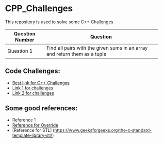 # CPP_Challenges

This repository is used to solve some C++ Challenges

| Question Number  | Question |
| ------------- | ------------- |
| Question 1 | Find all pairs with the given sums in an array and return them as a tuple |

## Code Challenges:

- [Best link for C++ Challenges](https://www.techiedelight.com/data-structures-and-algorithms-interview-questions-stl/)
- [Link 1 for challenges](https://cplusplus.happycodings.com/data-structures/index.html)
- [Link 2 for challenges](https://www.cprogramming.com/challenge.html?inl=nv)

## Some good references:

- [Reference 1](http://www.cplusplus.com/doc/tutorial/)
- [Reference for Override](https://www.geeksforgeeks.org/override-keyword-c/)
- [Reference for STL] (https://www.geeksforgeeks.org/the-c-standard-template-library-stl/)
